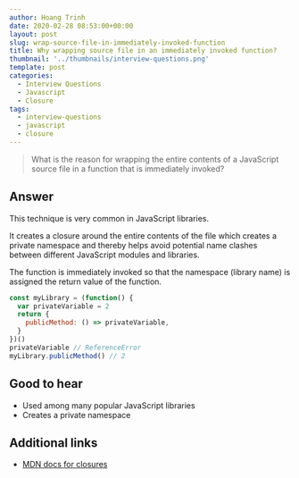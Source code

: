 ```yaml
---
author: Hoang Trinh
date: 2020-02-28 08:53:00+00:00
layout: post
slug: wrap-source-file-in-immediately-invoked-function
title: Why wrapping source file in an immediately invoked function?
thumbnail: '../thumbnails/interview-questions.png'
template: post
categories:
  - Interview Questions
  - Javascript
  - Closure
tags:
  - interview-questions
  - javascript
  - closure
---
```


> What is the reason for wrapping the entire contents of a JavaScript source file in a function that is immediately invoked?

## Answer

This technique is very common in JavaScript libraries.

It creates a closure around the entire contents of the file which creates a private namespace and thereby helps avoid potential name clashes between different JavaScript modules and libraries.

The function is immediately invoked so that the namespace (library name) is assigned the return value of the function.

```javascript
const myLibrary = (function() {
  var privateVariable = 2
  return {
    publicMethod: () => privateVariable,
  }
})()
privateVariable // ReferenceError
myLibrary.publicMethod() // 2
```

## Good to hear

- Used among many popular JavaScript libraries
- Creates a private namespace

## Additional links

- [MDN docs for closures](https://developer.mozilla.org/en-US/docs/Web/JavaScript/Closures)
